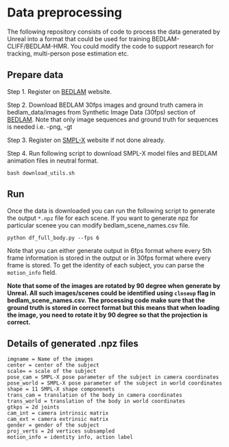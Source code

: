 # Data preprocessing

The following repository consists of code to process the data generated by Unreal into a format that could be used for training BEDLAM-CLIFF/BEDLAM-HMR. You could modify the code to support research for tracking, multi-person pose estimation etc.

## Prepare data

Step 1. Register on [BEDLAM](https://bedlam.is.tue.mpg.de/) website.

Step 2. Download BEDLAM 30fps images and ground truth camera in bedlam_data/images from Synthetic Image Data (30fps) section of [BEDLAM](https://bedlam.is.tue.mpg.de/download.php). Note that only image sequences and ground truth for sequences is needed i.e. -png, -gt

Step 3. Register on [SMPL-X](https://smpl-x.is.tue.mpg.de/) website if not done already.

Step 4. Run following script to download SMPL-X model files and BEDLAM animation files in neutral format.

```
bash download_utils.sh
```

## Run 
Once the data is downloaded you can run the following script to generate the output `*.npz` file for each scene. If you want to generate npz for particular scenee you can modify bedlam_scene_names.csv file.

```
python df_full_body.py --fps 6

```
Note that you can either generate output in 6fps format where every 5th frame information is stored in the output or in 30fps format where every frame is stored. To get the identity of each subject, you can parse the `motion_info` field. 

**Note that some of the images are rotated by 90 degree when generate by Unreal. All such images/scenes could be identified using `closeup` flag in bedlam_scene_names.csv. The processing code make sure that the ground truth is stored in correct format but this means that when loading the image, you need to rotate it by 90 degree so that the projection is correct.**

## Details of generated .npz files
```
imgname = Name of the images
center = center of the subject
scale= = scale of the subject
pose_cam = SMPL-X pose parameter of the subject in camera coordinates
pose_world = SMPL-X pose parameter of the subject in world coordinates
shape = 11 SMPL-X shape componenets
trans_cam = translation of the body in camera coordinates
trans_world = translation of the body in world coordinates
gtkps = 2d joints
cam_int = camera intrinsic matrix
cam_ext = camera extrinsic matrix
gender = gender of the subject
proj_verts = 2d vertices subsampled
motion_info = identity info, action label
```